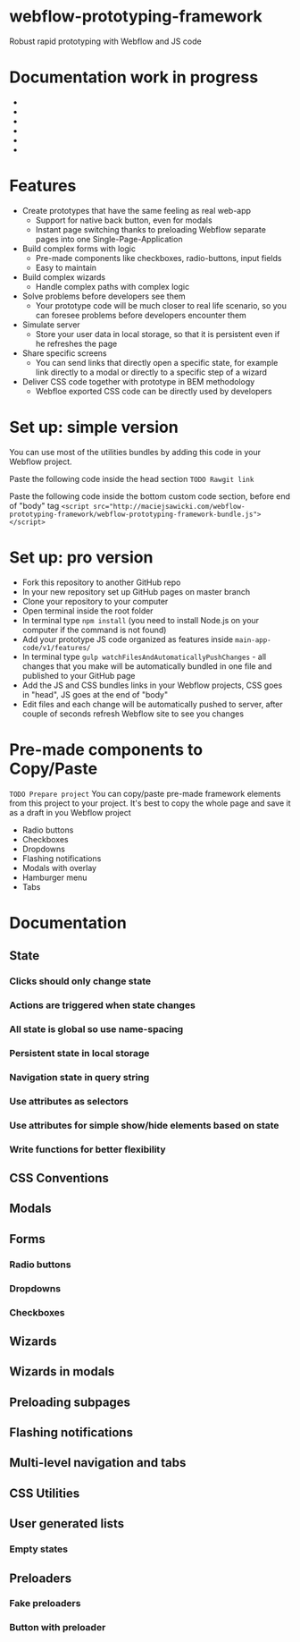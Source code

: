 # webflow-prototyping-framework
Robust rapid prototyping with Webflow and JS code

# Documentation work in progress
-
-
-
-
-
-

# Features
- Create prototypes that have the same feeling as real web-app
  - Support for native back button, even for modals
  - Instant page switching thanks to preloading Webflow separate pages into one Single-Page-Application
- Build complex forms with logic
  - Pre-made components like checkboxes, radio-buttons, input fields
  - Easy to maintain
- Build complex wizards
  - Handle complex paths with complex logic
- Solve problems before developers see them
  - Your prototype code will be much closer to real life scenario, so you can foresee problems before developers encounter them
- Simulate server
  - Store your user data in local storage, so that it is persistent even if he refreshes the page
- Share specific screens
  - You can send links that directly open a specific state, for example link directly to a modal or directly to a specific step of a wizard
- Deliver CSS code together with prototype in BEM methodology
  - Webfloe exported CSS code can be directly used by developers


# Set up: simple version
You can use most of the utilities bundles by adding this code in your Webflow project.

Paste the following code inside the head section
```TODO Rawgit link```

Paste the following code inside the bottom custom code section, before end of "body" tag
```<script src="http://maciejsawicki.com/webflow-prototyping-framework/webflow-prototyping-framework-bundle.js"></script>```

# Set up: pro version
- Fork this repository to another GitHub repo
- In your new repository set up GitHub pages on master branch
- Clone your repository to your computer
- Open terminal inside the root folder
- In terminal type ```npm install``` (you need to install Node.js on your computer if the command is not found)
- Add your prototype JS code organized as features inside ```main-app-code/v1/features/```
- In terminal type ```gulp watchFilesAndAutomaticallyPushChanges``` - all changes that you make will be automatically bundled in one file and published to your GitHub page
- Add the JS and CSS bundles links in your Webflow projects, CSS goes in "head", JS goes at the end of "body"
- Edit files and each change will be automatically pushed to server, after couple of seconds refresh Webflow site to see you changes

# Pre-made components to Copy/Paste
```TODO Prepare project```
You can copy/paste pre-made framework elements from this project to your project. It's best to copy the whole page and save it as a draft in you Webflow project 
- Radio buttons
- Checkboxes
- Dropdowns
- Flashing notifications
- Modals with overlay
- Hamburger menu
- Tabs

# Documentation
## State
### Clicks should only change state
### Actions are triggered when state changes
### All state is global so use name-spacing
### Persistent state in local storage
### Navigation state in query string
### Use attributes as selectors
### Use attributes for simple show/hide elements based on state
### Write functions for better flexibility
## CSS Conventions
## Modals
## Forms
### Radio buttons
### Dropdowns
### Checkboxes
## Wizards
## Wizards in modals
## Preloading subpages
## Flashing notifications
## Multi-level navigation and tabs
## CSS Utilities
## User generated lists
### Empty states
## Preloaders
### Fake preloaders
### Button with preloader






